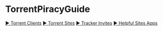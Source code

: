 # TorrentPiracyGuide
[► Torrent Clients](►%20Torrent%20Clients.md)
[► Torrent Sites](FMHY%20/FMHY%20/TorrentPiracyGuide/►%20Torrent%20Sites.md)
[► Tracker Invites](►%20Tracker%20Invites.md)
[► Helpful Sites  Apps](FMHY%20/FMHY%20/TorrentPiracyGuide/►%20Helpful%20Sites%20%20Apps.md)